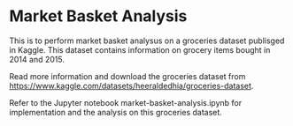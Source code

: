 # Market Basket Analysis

This is to perform market basket analysus on a groceries dataset publisged in Kaggle. This dataset contains information on grocery items bought in 2014 and 2015.

Read more information and download the groceries dataset from https://www.kaggle.com/datasets/heeraldedhia/groceries-dataset.

Refer to the Jupyter notebook market-basket-analysis.ipynb for implementation and the analysis on this groceries dataset.
